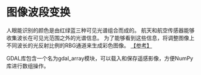 # 图像波段变换

人眼能识别的颜色是由红绿蓝三种可见光谱组合而成的。
航天和航空传感器能够收集波长在可见光范围之外的光谱信息。
为了能够看到这些信息，将调整图像上不同波长的光反射比例的RBG通道来生成彩色图像。
[【参考】](<https://github.com/hanke-janson/GIS/tree/master/ENVI>)

GDAL库包含一个名为gdal_array模块，可以载入和保存遥感影像，方便NumPy库进行数组操作。

